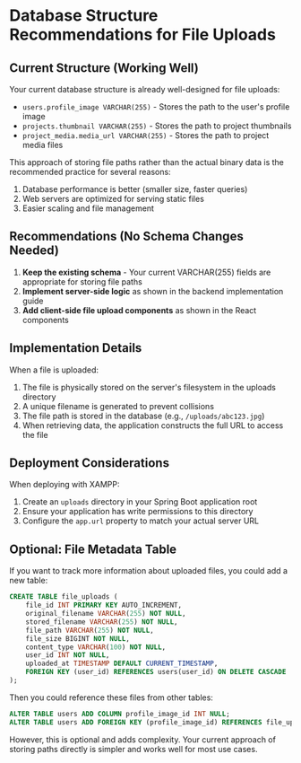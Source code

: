 # Database Structure Recommendations for File Uploads

## Current Structure (Working Well)

Your current database structure is already well-designed for file uploads:

- `users.profile_image VARCHAR(255)` - Stores the path to the user's profile image
- `projects.thumbnail VARCHAR(255)` - Stores the path to project thumbnails
- `project_media.media_url VARCHAR(255)` - Stores the path to project media files

This approach of storing file paths rather than the actual binary data is the recommended practice for several reasons:
1. Database performance is better (smaller size, faster queries)
2. Web servers are optimized for serving static files
3. Easier scaling and file management

## Recommendations (No Schema Changes Needed)

1. **Keep the existing schema** - Your current VARCHAR(255) fields are appropriate for storing file paths
2. **Implement server-side logic** as shown in the backend implementation guide
3. **Add client-side file upload components** as shown in the React components

## Implementation Details

When a file is uploaded:
1. The file is physically stored on the server's filesystem in the uploads directory
2. A unique filename is generated to prevent collisions
3. The file path is stored in the database (e.g., `/uploads/abc123.jpg`)
4. When retrieving data, the application constructs the full URL to access the file

## Deployment Considerations

When deploying with XAMPP:
1. Create an `uploads` directory in your Spring Boot application root
2. Ensure your application has write permissions to this directory
3. Configure the `app.url` property to match your actual server URL

## Optional: File Metadata Table

If you want to track more information about uploaded files, you could add a new table:

```sql
CREATE TABLE file_uploads (
    file_id INT PRIMARY KEY AUTO_INCREMENT,
    original_filename VARCHAR(255) NOT NULL,
    stored_filename VARCHAR(255) NOT NULL,
    file_path VARCHAR(255) NOT NULL,
    file_size BIGINT NOT NULL,
    content_type VARCHAR(100) NOT NULL,
    user_id INT NOT NULL,
    uploaded_at TIMESTAMP DEFAULT CURRENT_TIMESTAMP,
    FOREIGN KEY (user_id) REFERENCES users(user_id) ON DELETE CASCADE
);
```

Then you could reference these files from other tables:

```sql
ALTER TABLE users ADD COLUMN profile_image_id INT NULL;
ALTER TABLE users ADD FOREIGN KEY (profile_image_id) REFERENCES file_uploads(file_id);
```

However, this is optional and adds complexity. Your current approach of storing paths directly is simpler and works well for most use cases. 